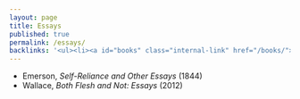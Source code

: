 ```yaml
---
layout: page
title: Essays
published: true
permalink: /essays/
backlinks: '<ul><li><a id="books" class="internal-link" href="/books/">Books</a></li><li><a id="home" class="internal-link" href="/">Home</a></li></ul>'
---
```


* Emerson, _Self-Reliance and Other Essays_ (1844) 
* Wallace, _Both Flesh and Not: Essays_ (2012) 
